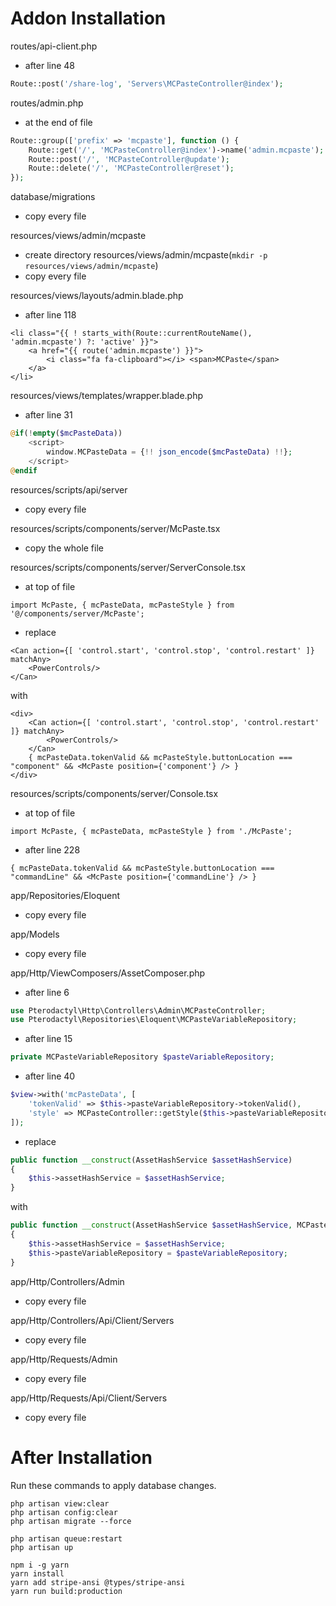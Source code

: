 # Addon Installation

routes/api-client.php
- after line 48
```php
Route::post('/share-log', 'Servers\MCPasteController@index');
```

routes/admin.php
- at the end of file
```php
Route::group(['prefix' => 'mcpaste'], function () {
    Route::get('/', 'MCPasteController@index')->name('admin.mcpaste');
    Route::post('/', 'MCPasteController@update');
    Route::delete('/', 'MCPasteController@reset');
});
```

database/migrations
- copy every file

resources/views/admin/mcpaste
- create directory resources/views/admin/mcpaste(`mkdir -p resources/views/admin/mcpaste`)
- copy every file

resources/views/layouts/admin.blade.php
- after line 118
```tsx
<li class="{{ ! starts_with(Route::currentRouteName(), 'admin.mcpaste') ?: 'active' }}">
    <a href="{{ route('admin.mcpaste') }}">
        <i class="fa fa-clipboard"></i> <span>MCPaste</span>
    </a>
</li>
```

resources/views/templates/wrapper.blade.php
- after line 31
```php
@if(!empty($mcPasteData))
    <script>
        window.MCPasteData = {!! json_encode($mcPasteData) !!};
    </script>
@endif
```

resources/scripts/api/server
- copy every file

resources/scripts/components/server/McPaste.tsx
- copy the whole file

resources/scripts/components/server/ServerConsole.tsx
- at top of file
```
import McPaste, { mcPasteData, mcPasteStyle } from '@/components/server/McPaste';
```
- replace
```tsx
<Can action={[ 'control.start', 'control.stop', 'control.restart' ]} matchAny>
    <PowerControls/>
</Can>
```
with
```tsx
<div>
    <Can action={[ 'control.start', 'control.stop', 'control.restart' ]} matchAny>
        <PowerControls/>
    </Can>
    { mcPasteData.tokenValid && mcPasteStyle.buttonLocation === "component" && <McPaste position={'component'} /> }
</div>
```

resources/scripts/components/server/Console.tsx
- at top of file
```tsx
import McPaste, { mcPasteData, mcPasteStyle } from './McPaste';
```
- after line 228
```tsx
{ mcPasteData.tokenValid && mcPasteStyle.buttonLocation === "commandLine" && <McPaste position={'commandLine'} /> }
```

app/Repositories/Eloquent
- copy every file

app/Models
- copy every file

app/Http/ViewComposers/AssetComposer.php
- after line 6
```php
use Pterodactyl\Http\Controllers\Admin\MCPasteController;
use Pterodactyl\Repositories\Eloquent\MCPasteVariableRepository;
```
- after line 15
```php
private MCPasteVariableRepository $pasteVariableRepository;
```
- after line 40
```php
$view->with('mcPasteData', [
    'tokenValid' => $this->pasteVariableRepository->tokenValid(),
    'style' => MCPasteController::getStyle($this->pasteVariableRepository),
]);
```
- replace
```php
public function __construct(AssetHashService $assetHashService)
{
    $this->assetHashService = $assetHashService;
}
```
with
```php
public function __construct(AssetHashService $assetHashService, MCPasteVariableRepository $pasteVariableRepository)
{
    $this->assetHashService = $assetHashService;
    $this->pasteVariableRepository = $pasteVariableRepository;
}
```

app/Http/Controllers/Admin
- copy every file

app/Http/Controllers/Api/Client/Servers
- copy every file

app/Http/Requests/Admin
- copy every file

app/Http/Requests/Api/Client/Servers
- copy every file

# After Installation

Run these commands to apply database changes.
```
php artisan view:clear
php artisan config:clear
php artisan migrate --force

php artisan queue:restart
php artisan up

npm i -g yarn
yarn install
yarn add stripe-ansi @types/stripe-ansi
yarn run build:production
```
